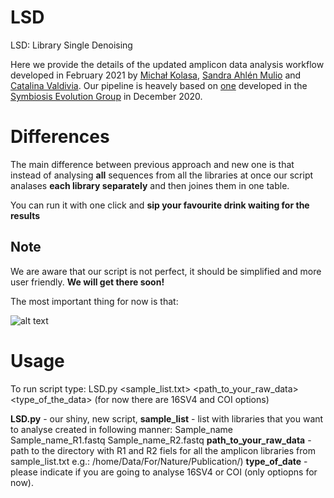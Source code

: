 # LSD
LSD: Library Single Denoising


Here we provide the details of the updated amplicon data analysis workflow developed in February 2021 by [Michał Kolasa](https://symbio.eko.uj.edu.pl/staff/michal-kolasa), [Sandra Ahlén Mulio](https://symbio.eko.uj.edu.pl/phd-students/sandra-ahlen-mulio) and [Catalina Valdivia](https://symbio.eko.uj.edu.pl/phd-students/catalina-valdivia). Our pipeline is heavely based on [one](https://github.com/symPiotr/amplicon_analysis_pipeline/blob/main/COI_and_16S_rRNA_amplicon_bioinformatic_pipeline.md) developed in the [Symbiosis Evolution Group](https://symbio.eko.uj.edu.pl/en_GB/) in December 2020. 

# Differences
The main difference between previous approach and new one is that instead of analysing **all** sequences from all the libraries at once our script analases **each library separately** and then joines them in one table.

You can run it with one click and **sip your favourite drink waiting for the results**

## Note
We are aware that our script is not perfect, it should be simplified and more user friendly. **We will get there soon!**

The most important thing for now is that:



![alt text](https://media.makeameme.org/created/its-working-oyy433.jpg)


# Usage

To run script type:
LSD.py <sample_list.txt> <path_to_your_raw_data> <type_of_the_data> (for now there are 16SV4 and COI options)

**LSD.py** - our shiny, new script,
**sample_list** - list with libraries that you want to analyse created in following manner:
Sample_name Sample_name_R1.fastq Sample_name_R2.fastq
**path_to_your_raw_data** - path to the directory with R1 and R2 fiels for all the amplicon libraries from sample_list.txt e.g.:
/home/Data/For/Nature/Publication/)
**type_of_date** - please indicate if you are going to analyse 16SV4 or COI (only optiopns for now).

